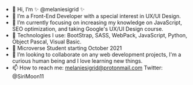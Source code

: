 - 👋 Hi, I’m ✨  @melaniesigrid  ✨
- 👀 I’m a Front-End Developer with a special interest in UX/UI Design.
- 🌱 I’m currently focusing on increasing my knowledge on JavaScript, SEO optimization, and taking Google's UX/UI Design course. 
- 🔧 Technologies I use: BootStrap, SASS, WebPack, JavaScript, Python, Object Pascal, Visual Basic.
- 💜 Microverse Student starting October 2021
- 💞️ I’m looking to collaborate on any web development projects, I'm a curious human being and I love learning new things.
- 📫 How to reach me: melaniesigrid@protonmail.com Twitter: @SiriMoon11

<!---
melaniesigrid/melaniesigrid is a ✨ special ✨ repository because its `README.md` (this file) appears on your GitHub profile.
You can click the Preview link to take a look at your changes.
--->
